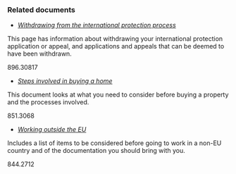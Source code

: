 ###  Related documents

  * [ _Withdrawing from the international protection process_ ](/en/moving-country/asylum-seekers-and-refugees/the-asylum-process-in-ireland/withdrawing-from-the-asylum-process-in-ireland/)

This page has information about withdrawing your international protection
application or appeal, and applications and appeals that can be deemed to have
been withdrawn.

896.30817

  * [ _Steps involved in buying a home_ ](/en/housing/owning-a-home/buying-a-home/steps-involved-buying-a-home/)

This document looks at what you need to consider before buying a property and
the processes involved.

851.3068

  * [ _Working outside the EU_ ](/en/moving-country/moving-abroad/working-abroad/working-outside-the-eu/)

Includes a list of items to be considered before going to work in a non-EU
country and of the documentation you should bring with you.

844.2712

